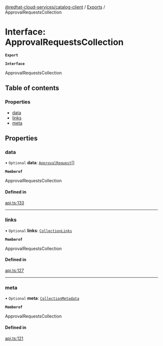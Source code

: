 [@redhat-cloud-services/catalog-client](../README.md) / [Exports](../modules.md) / ApprovalRequestsCollection

# Interface: ApprovalRequestsCollection

**`Export`**

**`Interface`**

ApprovalRequestsCollection

## Table of contents

### Properties

- [data](ApprovalRequestsCollection.md#data)
- [links](ApprovalRequestsCollection.md#links)
- [meta](ApprovalRequestsCollection.md#meta)

## Properties

### data

• `Optional` **data**: [`ApprovalRequest`](ApprovalRequest.md)[]

**`Memberof`**

ApprovalRequestsCollection

#### Defined in

[api.ts:133](https://github.com/RedHatInsights/javascript-clients/blob/master/packages/catalog/api.ts#L133)

___

### links

• `Optional` **links**: [`CollectionLinks`](CollectionLinks.md)

**`Memberof`**

ApprovalRequestsCollection

#### Defined in

[api.ts:127](https://github.com/RedHatInsights/javascript-clients/blob/master/packages/catalog/api.ts#L127)

___

### meta

• `Optional` **meta**: [`CollectionMetadata`](CollectionMetadata.md)

**`Memberof`**

ApprovalRequestsCollection

#### Defined in

[api.ts:121](https://github.com/RedHatInsights/javascript-clients/blob/master/packages/catalog/api.ts#L121)
